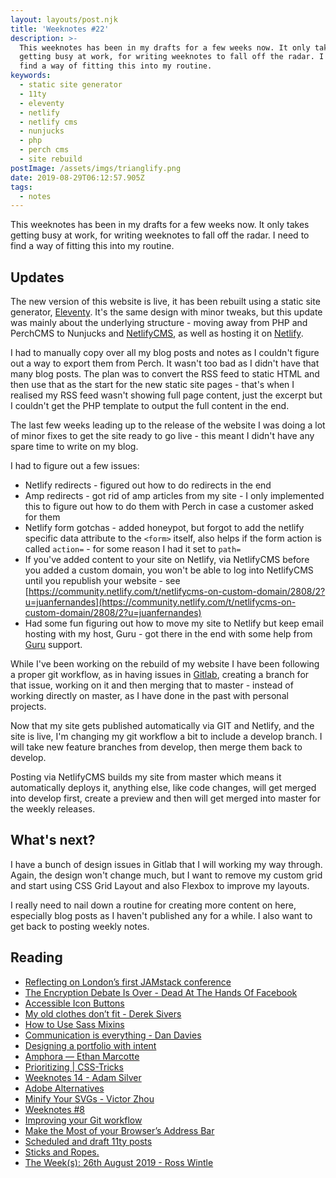 ```yaml
---
layout: layouts/post.njk
title: 'Weeknotes #22'
description: >-
  This weeknotes has been in my drafts for a few weeks now. It only takes
  getting busy at work, for writing weeknotes to fall off the radar. I need to
  find a way of fitting this into my routine.
keywords:
  - static site generator
  - 11ty
  - eleventy
  - netlify
  - netlify cms
  - nunjucks
  - php
  - perch cms
  - site rebuild
postImage: /assets/imgs/trianglify.png
date: 2019-08-29T06:12:57.905Z
tags:
  - notes
---
```

This weeknotes has been in my drafts for a few weeks now. It only takes getting busy at work, for writing weeknotes to fall off the radar. I need to find a way of fitting this into my routine.

## Updates

The new version of this website is live, it has been rebuilt using a static site generator, [Eleventy](https://www.11ty.io/). It's the same design with minor tweaks, but this update was mainly about the underlying structure - moving away from PHP and PerchCMS to Nunjucks and [NetlifyCMS](https://netlifycms.org), as well as hosting it on [Netlify](https://www.netlify.com).

I had to manually copy over all my blog posts and notes as I couldn't figure out a way to export them from Perch. It wasn't too bad as I didn't have that many blog posts. The plan was to convert the RSS feed to static HTML and then use that as the start for the new static site pages - that's when I realised my RSS feed wasn't showing full page content, just the excerpt but I couldn't get the PHP template to output the full content in the end.

The last few weeks leading up to the release of the website I was doing a lot of minor fixes to get the site ready to go live - this meant I didn't have any spare time to write on my blog. 

I had to figure out a few issues:

* Netlify redirects - figured out how to do redirects in the end
* Amp redirects - got rid of amp articles from my site - I only implemented this to figure out how to do them with Perch in case a customer asked for them
* Netlify form gotchas - added honeypot, but forgot to add the netlify specific data attribute to the `<form>` itself, also helps if the form action is called `action=` - for some reason I had it set to `path=`
* If you've added content to your site on Netlify, via NetlifyCMS before you added a custom domain, you won't be able to log into NetlifyCMS until you republish your website - see [https://community.netlify.com/t/netlifycms-on-custom-domain/2808/2?u=juanfernandes](https://community.netlify.com/t/netlifycms-on-custom-domain/2808/2?u=juanfernandes)
* Had some fun figuring out how to move my site to Netlify but keep email hosting with my host, Guru - got there in the end with some help from [Guru](https://my.guru.co.uk/aff.php?aff=6526
) support.

While I've been working on the rebuild of my website I have been following a proper git workflow, as in having issues in [Gitlab](https://gitlab.com), creating a branch for that issue, working on it and then merging that to master - instead of working directly on master, as I have done in the past with personal projects. 

Now that my site gets published automatically via GIT and Netlify, and the site is live, I'm changing my git workflow a bit to include a develop branch. I will take new feature branches from develop, then merge them back to develop. 

Posting via NetlifyCMS builds my site from master which means it automatically deploys it, anything else, like code changes, will get merged into develop first, create a preview and then will get merged into master for the weekly releases.

## What's next?
I have a bunch of design issues in Gitlab that I will working my way through. Again, the design won't change much, but I want to remove my custom grid and start using CSS Grid Layout and also Flexbox to improve my layouts. 

I really need to nail down a routine for creating more content on here, especially blog posts as I haven't published any for a while. I also want to get back to posting weekly notes.

## Reading
- [Reflecting on London’s first JAMstack conference](https://dev.to/philhawksworth/reflecting-on-london-s-first-jamstack-conference-13e9 "Reflecting on London’s first JAMstack conference")
- [The Encryption Debate Is Over - Dead At The Hands Of Facebook](https://www.forbes.com/sites/kalevleetaru/2019/07/26/the-encryption-debate-is-over-dead-at-the-hands-of-facebook/ "The Encryption Debate Is Over - Dead At The Hands Of Facebook")
- [Accessible Icon Buttons](https://sarasoueidan.com/blog/accessible-icon-buttons/ "Accessible Icon Buttons")
- [My old clothes don’t fit - Derek Sivers](https://sivers.org/clothes "My old clothes don’t fit | Derek Sivers")
- [How to Use Sass Mixins](http://scotch.io/tutorials/how-to-use-sass-mixins "How to Use Sass Mixins")
- [Communication is everything - Dan Davies](https://www.dan-davies.co.uk/communication-is-everything "Communication is everything - Dan Davies")
- [Designing a portfolio with intent](https://medium.com/@andrewcouldwell/designing-a-portfolio-with-intent-e5a74de9722 "Designing a portfolio with intent")
- [Amphora — Ethan Marcotte](https://ethanmarcotte.com/wrote/amphora/ "Amphora — Ethan Marcotte")
- [Prioritizing | CSS-Tricks](https://css-tricks.com/prioritizing/ "Prioritizing | CSS-Tricks")
- [Weeknotes 14 - Adam Silver](https://adamsilver.io/weeknotes/14/ "Weeknotes 14 - Adam Silver")
- [Adobe Alternatives](http://brendandawes.com/blog/adobe-alterntives "Adobe Alternatives")
- [Minify Your SVGs - Victor Zhou](https://victorzhou.com/blog/minify-svgs/ "Minify Your SVGs - Victor Zhou")
- [Weeknotes #8](https://daverupert.com/2019/08/weeknotes-8/ "Weeknotes #8")
- [Improving your Git workflow](https://dev.to/christopherkade/improving-your-git-workflow-176j "Improving your Git workflow")
- [Make the Most of your Browser’s Address Bar](https://thoughtbot.com/blog/make-the-most-of-your-browser-s-address-bar "Make the Most of your Browser’s Address Bar")
- [Scheduled and draft 11ty posts](https://remysharp.com/2019/06/26/scheduled-and-draft-11ty-posts "Scheduled and draft 11ty posts")
- [Sticks and Ropes.](https://daverupert.com/2019/08/sticks-and-ropes/ "Sticks and Ropes.")
- [The Week(s): 26th August 2019 - Ross Wintle](https://rosswintle.uk/2019/08/the-weeks-26th-august-2019/ "The Week(s): 26th August 2019 - Ross Wintle")
